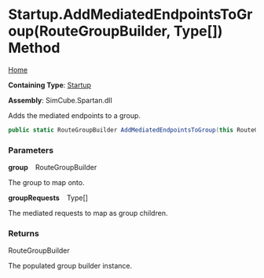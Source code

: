 # Startup\.AddMediatedEndpointsToGroup\(RouteGroupBuilder, Type\[\]\) Method

[Home](../../../README.md)

**Containing Type**: [Startup](../README.md)

**Assembly**: SimCube\.Spartan\.dll

  
Adds the mediated endpoints to a group\.

```csharp
public static RouteGroupBuilder AddMediatedEndpointsToGroup(this RouteGroupBuilder group, params Type[] groupRequests)
```

### Parameters

**group** &ensp; RouteGroupBuilder

The group to map onto\.

**groupRequests** &ensp; Type\[\]

The mediated requests to map as group children\.

### Returns

RouteGroupBuilder

The populated group builder instance\.